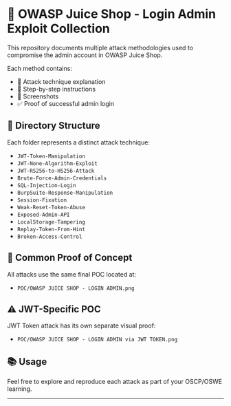 # 🔐 OWASP Juice Shop - Login Admin Exploit Collection

This repository documents multiple attack methodologies used to compromise the admin account in OWASP Juice Shop.

Each method contains:
- 🧪 Attack technique explanation
- 🧭 Step-by-step instructions
- 📸 Screenshots
- ✅ Proof of successful admin login

## 📁 Directory Structure

Each folder represents a distinct attack technique:
- `JWT-Token-Manipulation`
- `JWT-None-Algorithm-Exploit`
- `JWT-RS256-to-HS256-Attack`
- `Brute-Force-Admin-Credentials`
- `SQL-Injection-Login`
- `BurpSuite-Response-Manipulation`
- `Session-Fixation`
- `Weak-Reset-Token-Abuse`
- `Exposed-Admin-API`
- `LocalStorage-Tampering`
- `Replay-Token-From-Hint`
- `Broken-Access-Control`

## 📸 Common Proof of Concept
All attacks use the same final POC located at:
- `POC/OWASP JUICE SHOP - LOGIN ADMIN.png`

## ⚠️ JWT-Specific POC
JWT Token attack has its own separate visual proof:
- `POC/OWASP JUICE SHOP - LOGIN ADMIN via JWT TOKEN.png`

## 📚 Usage
Feel free to explore and reproduce each attack as part of your OSCP/OSWE learning.

---

